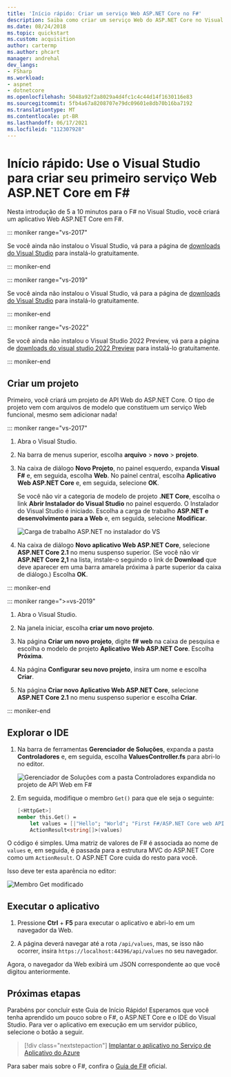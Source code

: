 ```yaml
---
title: 'Início rápido: Criar um serviço Web ASP.NET Core no F#'
description: Saiba como criar um serviço Web do ASP.NET Core no Visual Studio com F#, passo a passo.
ms.date: 08/24/2018
ms.topic: quickstart
ms.custom: acquisition
author: cartermp
ms.author: phcart
manager: andrehal
dev_langs:
- FSharp
ms.workload:
- aspnet
- dotnetcore
ms.openlocfilehash: 5048a92f2a8029a4d4fc1c4c44d14f1630116e83
ms.sourcegitcommit: 5fb4a67a8208707e79dc09601e8db70b16ba7192
ms.translationtype: MT
ms.contentlocale: pt-BR
ms.lasthandoff: 06/17/2021
ms.locfileid: "112307928"
---
```

# <a name="quickstart-use-visual-studio-to-create-your-first-aspnet-core-web-service-in-f"></a>Início rápido: Use o Visual Studio para criar seu primeiro serviço Web ASP.NET Core em F\#

Nesta introdução de 5 a 10 minutos para o F# no Visual Studio, você criará um aplicativo Web ASP.NET Core em F#.

::: moniker range="vs-2017"

Se você ainda não instalou o Visual Studio, vá para a página de [downloads do Visual Studio](https://visualstudio.microsoft.com/vs/older-downloads/?utm_medium=microsoft&utm_source=docs.microsoft.com&utm_campaign=vs+2017+download) para instalá-lo gratuitamente.

::: moniker-end

::: moniker range="vs-2019"

Se você ainda não instalou o Visual Studio, vá para a página de [downloads do Visual Studio](https://visualstudio.microsoft.com/downloads) para instalá-lo gratuitamente.

::: moniker-end

::: moniker range="vs-2022"

Se você ainda não instalou o Visual Studio 2022 Preview, vá para a página de [downloads do visual studio 2022 Preview](https://visualstudio.microsoft.com/vs/preview/vs2022) para instalá-lo gratuitamente.

::: moniker-end

## <a name="create-a-project"></a>Criar um projeto

Primeiro, você criará um projeto de API Web do ASP.NET Core. O tipo de projeto vem com arquivos de modelo que constituem um serviço Web funcional, mesmo sem adicionar nada!

::: moniker range="vs-2017"

1. Abra o Visual Studio.

2. Na barra de menus superior, escolha **arquivo** > **novo** > **projeto**.

3. Na caixa de diálogo **Novo Projeto**, no painel esquerdo, expanda **Visual F#** e, em seguida, escolha **Web**. No painel central, escolha **Aplicativo Web ASP.NET Core** e, em seguida, selecione **OK**.

     Se você não vir a categoria de modelo de projeto **.NET Core**, escolha o link **Abrir Instalador do Visual Studio** no painel esquerdo. O Instalador do Visual Studio é iniciado. Escolha a carga de trabalho **ASP.NET e desenvolvimento para a Web** e, em seguida, selecione **Modificar**.

     ![Carga de trabalho ASP.NET no instalador do VS](../ide/media/quickstart-aspnet-workload.png)

4. Na caixa de diálogo **Novo aplicativo Web ASP.NET Core**, selecione **ASP.NET Core 2.1** no menu suspenso superior. (Se você não vir **ASP.NET Core 2,1** na lista, instale-o seguindo o link de **Download** que deve aparecer em uma barra amarela próxima à parte superior da caixa de diálogo.) Escolha **OK**.

::: moniker-end

::: moniker range=">=vs-2019"

1. Abra o Visual Studio.

2. Na janela iniciar, escolha **criar um novo projeto**.

3. Na página **Criar um novo projeto**, digite **f# web** na caixa de pesquisa e escolha o modelo de projeto **Aplicativo Web ASP.NET Core**. Escolha **Próxima**.

4. Na página **Configurar seu novo projeto**, insira um nome e escolha **Criar**.

5. Na página **Criar novo Aplicativo Web ASP.NET Core**, selecione **ASP.NET Core 2.1** no menu suspenso superior e escolha **Criar**.

::: moniker-end

## <a name="explore-the-ide"></a>Explorar o IDE

1. Na barra de ferramentas **Gerenciador de Soluções**, expanda a pasta **Controladores** e, em seguida, escolha **ValuesController.fs** para abri-lo no editor.

   ![Gerenciador de Soluções com a pasta Controladores expandida no projeto de API Web em F#](../ide/media/hello-world-fs-sln-explorer.png)

2. Em seguida, modifique o membro `Get()` para que ele seja o seguinte:

   ```fsharp
   [<HttpGet>]
   member this.Get() =
       let values = [|"Hello"; "World"; "First F#/ASP.NET Core web API!"|]
       ActionResult<string[]>(values)
   ```

O código é simples. Uma matriz de valores de F# é associada ao nome de `values` e, em seguida, é passada para a estrutura MVC do ASP.NET Core como um `ActionResult`. O ASP.NET Core cuida do resto para você.

Isso deve ter esta aparência no editor:

![Membro Get modificado](../ide/media/hello-world-fs-get-member.png)

## <a name="run-the-application"></a>Executar o aplicativo

1. Pressione **Ctrl** + **F5** para executar o aplicativo e abri-lo em um navegador da Web.

2. A página deverá navegar até a rota `/api/values`, mas, se isso não ocorrer, insira `https://localhost:44396/api/values` no seu navegador.

Agora, o navegador da Web exibirá um JSON correspondente ao que você digitou anteriormente.

## <a name="next-steps"></a>Próximas etapas

Parabéns por concluir este Guia de Início Rápido! Esperamos que você tenha aprendido um pouco sobre o F#, o ASP.NET Core e o IDE do Visual Studio. Para ver o aplicativo em execução em um servidor público, selecione o botão a seguir.

> [!div class="nextstepaction"]
> [Implantar o aplicativo no Serviço de Aplicativo do Azure](../deployment/quickstart-deploy-to-azure.md)

Para saber mais sobre o F#, confira o [Guia de F#](/dotnet/fsharp/index) oficial.
